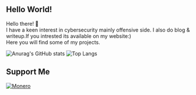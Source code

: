 ## Hello World!
Hello there! 👋
<br>
I have a keen interest in cybersecurity mainly offensive side.
I also do blog & writeup.If you intrested its available on my website:) 
<br>
Here you will find some of my projects.

![Anurag's GitHub stats](https://github-readme-stats.vercel.app/api?username=r4sso&show_icons=true&theme=dark)
![Top Langs](https://github-readme-stats.vercel.app/api/top-langs/?username=r4sso)
## Support Me
[![Monero](https://img.shields.io/badge/monero-FF6600?style=for-the-badge&logo=monero&logoColor=white)](https://r4sso.github.io/images/dono/monero.png)
